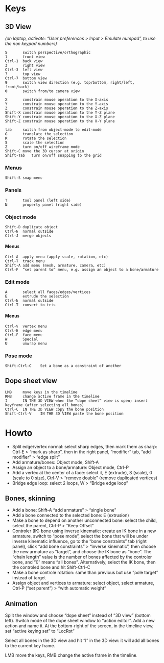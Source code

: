 
# Keys

## 3D View

*(on laptop, activate: “User preferences > Input > Emulate numpad”, to use the non keypad numbers)*

	5		switch perspective/orthographic
	1		front view
	Ctrl-1	back view
	3		right view
	Ctrl-3	left view
	7		top view
	Ctrl-7	bottom view
	9		switch view direction (e.g. top/bottom, right/left, front/back)
	0		switch from/to camera view
	
	X		constrain mouse operation to the X-axis
	Y		constrain mouse operation to the Y-axis
	Z		constrain mouse operation to the Z-axis
	Shift-X	constrain mouse operation to the Y-Z plane
	Shift-Y	constrain mouse operation to the X-Z plane
	Shift-Z	constrain mouse operation to the X-Y plane
	
	tab		switch from object-mode to edit-mode
	G		translate the selection
	R		rotate the selection
	S		scale the selection
	Z		turn on/off wireframe mode
	Shift-C	move the 3D cursor at origin
	Shift-Tab	turn on/off snapping to the grid
	
	

### Menus

	Shift-S	snap menu



### Panels

	T		tool panel (left side)
	N		property panel (right side)



### Object mode

	Shift-D	duplicate object
	Ctrl-N	normal outside
	Ctrl-J	merge objects

#### Menus

	Ctrl-A	apply menu (apply scale, rotation, etc)
	Ctrl-T	track menu
	Shift-A	add menu (mesh, armature, camera, etc)
	Ctrl-P	“set parent to” menu, e.g. assign an object to a bone/armature



### Edit mode

	A		select all faces/edges/vertices
	E		extrude the selection
	Ctrl-N	normal outside
	Ctrl-T	convert to tris

#### Menus

	Ctrl-V	vertex menu
	Ctrl-E	edge menu
	Ctrl-F	face menu
	W		Special
	U		unwrap menu



### Pose mode

	Shift-Ctrl-C	Set a bone as a constraint of another



## Dope sheet view

	LMB		move keys in the timeline
	RMB		change active frame in the timeline
	I		IN THE 3D VIEW when the “dope sheet” view is open; insert keyframe (after selecting all bones)
	Ctrl-C	IN THE 3D VIEW copy the bone position
	Shift-Ctrl-V	IN THE 3D VIEW paste the bone position




# Howto

* Split edge/vertex normal: select sharp edges, then mark them as sharp: Ctrl-E > “mark as sharp”, then in the right panel,
  “modifier” tab, “add modifier” > “edge split”
* Add armature/bones: Object mode, Shift-A
* Assign an object to a bone/armature: Object mode, Ctrl-P
* Add a vertex at the center of a face: select it, E (extrude), S (scale), 0 (scale to 0 size), Ctrl-V > “remove double” (remove
  duplicated vertices)
* Bridge edge loop: select 2 loops, W > “Bridge edge loop”



## Bones, skinning

* Add a bone: Shift-A “add armature” > “single bone”
* Add a bone connected to the selected bone: E (extrusion)
* Make a bone to depend on another unconnected bone: select the child, select the parent, Ctrl-P > “Keep Offset”
* Controler (IK) bone using inverse kinematic: create an IK bone in a new armature, switch to “pose mode”,
  select the bone that will be under inverse kinematic influence, go to the “bone constraints” tab (right panel),
  click “add bone constraints” > “inverse kinematic”, then choose the new armature as “target”, and choose the IK bone
  as “bone”. The “chain length” value is the number of bones affected by the controler bone, and “0” means “all bones”.
  Alternatively, select the IK bone, then the controled bone and hit Shift-Ctrl-C
* Make a bone controle rotation: same than previous but use “pole target” instead of target
* Assign object and vertices to armature: select object, select armature, Ctrl-P (“set parent”) > “with automatic weight”



## Animation

Split the window and choose “dope sheet” instead of “3D view” (bottom left).
Switch mode of the dope sheet window to “action editor”.
Add a new action and name it.
At the bottom-right of the screen, in the timeline view, set “active keying set” to “LocRot”

Select all bones in the 3D view and hit “I” in the 3D view: it will add all bones to the current key frame.

LMB move the keys, RMB change the active frame in the timeline.


